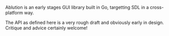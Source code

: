 Ablution is an early stages GUI library built in Go, targetting SDL in a cross-platform way.

The API as defined here is a very rough draft and obviously early in design. Critique and advice certainly welcome!
